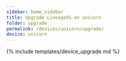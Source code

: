 ```yaml
---
sidebar: home_sidebar
title: Upgrade LineageOS on unicorn
folder: upgrade
permalink: /devices/unicorn/upgrade/
device: unicorn
---
```

{% include templates/device_upgrade.md %}
